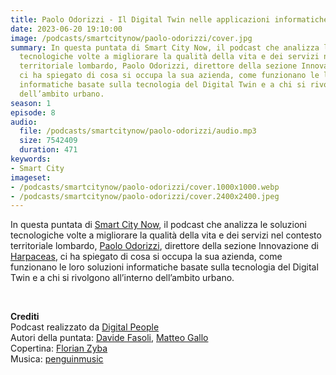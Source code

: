 ```yaml
---
title: Paolo Odorizzi - Il Digital Twin nelle applicazioni informatiche di Harpaceas
date: 2023-06-20 19:10:00
image: /podcasts/smartcitynow/paolo-odorizzi/cover.jpg
summary: In questa puntata di Smart City Now, il podcast che analizza le soluzioni
  tecnologiche volte a migliorare la qualità della vita e dei servizi nel contesto
  territoriale lombardo, Paolo Odorizzi, direttore della sezione Innovazione di Harpaceas,
  ci ha spiegato di cosa si occupa la sua azienda, come funzionano le loro soluzioni
  informatiche basate sulla tecnologia del Digital Twin e a chi si rivolgono all’interno
  dell’ambito urbano.
season: 1
episode: 8
audio:
  file: /podcasts/smartcitynow/paolo-odorizzi/audio.mp3
  size: 7542409
  duration: 471
keywords:
- Smart City
imageset:
- /podcasts/smartcitynow/paolo-odorizzi/cover.1000x1000.webp
- /podcasts/smartcitynow/paolo-odorizzi/cover.2400x2400.jpeg
---
```


In questa puntata di [Smart City Now](https://www.smartcitynow.it/), il podcast che analizza le soluzioni tecnologiche volte a migliorare la qualità della vita e dei servizi nel contesto territoriale lombardo, [Paolo Odorizzi](https://www.linkedin.com/in/paolo-odorizzi-029b1336/?originalSubdomain=it), direttore della sezione Innovazione di [Harpaceas](https://www.harpaceas.it/), ci ha spiegato di cosa si occupa la sua azienda, come funzionano le loro soluzioni informatiche basate sulla tecnologia del Digital Twin e a chi si rivolgono all’interno dell’ambito urbano.

<br>

**Crediti**<br>
Podcast realizzato da [Digital People](https://w3id.org/digitalpeople)<br>
Autori della puntata: [Davide Fasoli](https://www.linkedin.com/in/davide-fasoli-2b3246179/), [Matteo Gallo](https://www.linkedin.com/in/matteo-gallo-4a5ab31a8/)<br>
Copertina: [Florian Zyba](https://www.linkedin.com/in/florian-zyba/)<br>
Musica: [penguinmusic](https://pixabay.com/users/penguinmusic-24940186/)